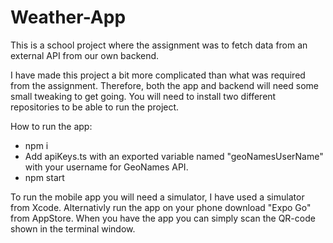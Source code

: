 # Weather-App


This is a school project where the assignment was to fetch data from an external API from our own backend. 

I have made this project a bit more complicated than what was required from the assignment. Therefore, both the app and backend will need some small tweaking to get going. 
You will need to install two different repositories to be able to run the project.

How to run the app: 

- npm i
- Add apiKeys.ts with an exported variable named "geoNamesUserName" with your username for GeoNames API.
- npm start

To run the mobile app you will need a simulator, I have used a simulator from Xcode. Alternativly run the app on your phone download "Expo Go" from AppStore. When you have the app you can simply scan the QR-code shown in the terminal window. 
